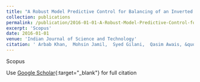 ```yaml
---
title: "A Robust Model Predictive Control for Balancing of an Inverted Pendulum"
collection: publications
permalink: /publication/2016-01-01-A-Robust-Model-Predictive-Control-for-Balancing-of-an-Inverted-Pendulum
excerpt: 'Scopus'
date: 2016-01-01
venue: 'Indian Journal of Science and Technology'
citation: ' Arbab Khan,  Mohsin Jamil,  Syed Gilani,  Qasim Awais, &quot;A Robust Model Predictive Control for Balancing of an Inverted Pendulum.&quot; Indian Journal of Science and Technology, 2016.'
---
```

Scopus

Use [Google Scholar](https://scholar.google.com/scholar?q=A+Robust+Model+Predictive+Control+for+Balancing+of+an+Inverted+Pendulum){:target="_blank"} for full citation